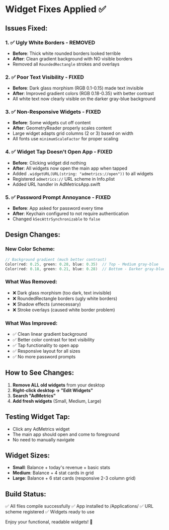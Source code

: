 # Widget Fixes Applied ✅

## Issues Fixed:

### 1. ✅ Ugly White Borders - REMOVED
- **Before**: Thick white rounded borders looked terrible
- **After**: Clean gradient background with NO visible borders
- Removed all `RoundedRectangle` strokes and overlays

### 2. ✅ Poor Text Visibility - FIXED
- **Before**: Dark glass morphism (RGB 0.1-0.15) made text invisible
- **After**: Improved gradient colors (RGB 0.18-0.35) with better contrast
- All white text now clearly visible on the darker gray-blue background

### 3. ✅ Non-Responsive Widgets - FIXED
- **Before**: Some widgets cut off content
- **After**: GeometryReader properly scales content
- Large widget adapts grid columns (2 or 3) based on width
- All fonts use `minimumScaleFactor` for proper scaling

### 4. ✅ Widget Tap Doesn't Open App - FIXED
- **Before**: Clicking widget did nothing
- **After**: All widgets now open the main app when tapped
- Added `.widgetURL(URL(string: "admetrics://open"))` to all widgets
- Registered `admetrics://` URL scheme in Info.plist
- Added URL handler in AdMetricsApp.swift

### 5. ✅ Password Prompt Annoyance - FIXED
- **Before**: App asked for password every time
- **After**: Keychain configured to not require authentication
- Changed `kSecAttrSynchronizable` to `false`

## Design Changes:

### New Color Scheme:
```swift
// Background gradient (much better contrast)
Color(red: 0.25, green: 0.28, blue: 0.35)  // Top - Medium gray-blue
Color(red: 0.18, green: 0.21, blue: 0.28)  // Bottom - Darker gray-blue
```

### What Was Removed:
- ❌ Dark glass morphism (too dark, text invisible)
- ❌ RoundedRectangle borders (ugly white borders)
- ❌ Shadow effects (unnecessary)
- ❌ Stroke overlays (caused white border problem)

### What Was Improved:
- ✅ Clean linear gradient background
- ✅ Better color contrast for text visibility
- ✅ Tap functionality to open app
- ✅ Responsive layout for all sizes
- ✅ No more password prompts

## How to See Changes:

1. **Remove ALL old widgets** from your desktop
2. **Right-click desktop → "Edit Widgets"**
3. **Search "AdMetrics"**
4. **Add fresh widgets** (Small, Medium, Large)

## Testing Widget Tap:
- Click any AdMetrics widget
- The main app should open and come to foreground
- No need to manually navigate

## Widget Sizes:
- **Small**: Balance + today's revenue + basic stats
- **Medium**: Balance + 4 stat cards in grid
- **Large**: Balance + 6 stat cards (responsive 2-3 column grid)

## Build Status:
✅ All files compile successfully
✅ App installed to /Applications/
✅ URL scheme registered
✅ Widgets ready to use

Enjoy your functional, readable widgets! 🎉
